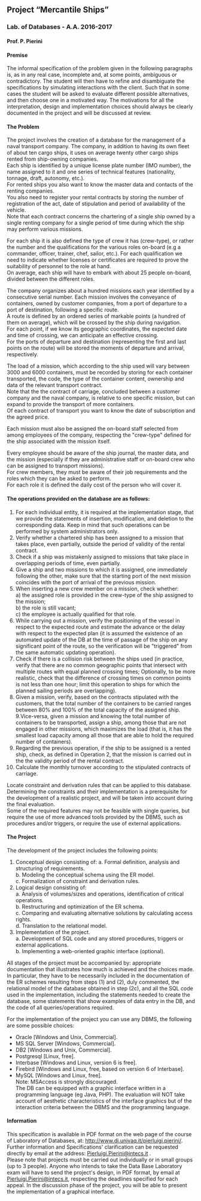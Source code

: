## Project “Mercantile Ships”
### Lab. of Databases - A.A. 2016-2017
#### Prof. P. Pierini


#### Premise
The informal specification of the problem given in the following paragraphs is, as in any real case,
incomplete and, at some points, ambiguous or contradictory. The student will then have to refine and disambiguate the specifications by simulating interactions with the client. Such that in some cases the student will be asked to evaluate different possible alternatives, and then choose one
in a motivated way. The motivations for all the interpretation, design and implementation choices should always be clearly documented in the project and will be discussed
at review.  

#### The Problem
The project involves the creation of a database for the management of a naval transport company.
The company, in addition to having its own fleet of about ten cargo ships, it uses
on average twenty other cargo ships rented from ship-owning companies.  
Each ship is identified by a unique license plate number (IMO number), the name assigned to it and one
series of technical features (nationality, tonnage, draft, autonomy, etc.).  
For rented ships you also want to know the master data and contacts of the renting companies.  
You also need to register your rental contracts by storing the number of registration of the act, date of stipulation and period of availability of the vehicle.  
Note that each contract concerns the chartering of a single ship owned by a single renting company for a single period of time during which the ship may perform various missions.  

For each ship it is also defined the type of crew it has (crew-type), or rather the number and the
qualifications for the various roles on-board (e.g a commander, officer, trainer, chef, sailor, etc.).   For each qualification we need to indicate whether licenses or certificates are required to prove the suitability of personnel to the role at hand.  
On average, each ship will have to embark with about 25 people on-board, divided between the different roles.  

The company organizes about a hundred missions each year identified by a consecutive serial number.   Each mission involves the conveyance of containers, owned by customer companies, from
a port of departure to a port of destination, following a specific route.  
A route is defined by an ordered series of markable points (a hundred of them on average), which will be crossed by the ship during navigation.  
For each point, if we know its geographic coordinates, the expected date and time of crossing, we can anticipate an effective  crossing.  
For the ports of departure and destination
(representing the first and last points on the route) will be stored the moments of
departure and arrival, respectively.  

The load of a mission, which according to the ship used will vary between 3000 and 6000 containers,
must be recorded by storing for each container transported, the code, the type of the container
content, ownership and data of the relevant transport contract.  
Note that the the contract of carriage, concluded between a customer company and the naval company, is relative to one specific mission, but can expand to provide the transport of more containers.  
Of each contract of transport you want to know the date of subscription and the agreed price.  

Each mission must also be assigned the on-board staff selected from among employees of the company, respecting the "crew-type" defined for the ship associated with the mission itself.  

Every employee should be aware of the ship journal, the master data, and the mission (especially if they are administrative staff or on-board crew who can be assigned to transport missions).  
For crew members, they must be aware of their job requirements and the roles
which they can be asked to perform.  
For each role it is defined the daily cost of the person who will cover it.  

#### The operations provided on the database are as follows:
1. For each individual entity,  it is required at the implementation stage, that we provide the statements of insertion, modification, and deletion to the corresponding data. Keep in mind that such
operations can be performed by system administrators only.  
2. Verify whether a chartered ship has been assigned to a mission that takes place,
even partially, outside the period of validity of the rental contract.
3. Check if a ship was mistakenly assigned to missions that take place in overlapping periods of time, even partially.  
4. Give a ship and two missions to which it is assigned, one immediately following the other, make sure that the starting port of the next mission coincides with the port of arrival of the previous mission.  
5. When inserting a new crew member on a
mission, check whether:  
a) the assigned role is provided in the crew-type of the ship assigned to the mission;  
b) the role is still vacant;  
c) the employee is actually qualified for that role.  
6. While carrying out a mission, verify the positioning of the vessel in respect to the expected route and estimate the advance or the delay with respect to the expected plan (it is assumed the existence of an automated update of the DB at the time of passage of the ship on any significant point of the route, so the verification will be "triggered" from the same automatic updating operation).  
7. Check if there is a collision risk between the ships used (in practice, verify that there are no common geographic points that intersect with multiple routes with equal planned crossing times; Optionally, to be more realistic, check that the difference of crossing times on common points is not less than one hour; limit this operation to ships for which the planned sailing periods are overlapping).  
8. Given a mission, verify, based on the contracts stipulated with the customers, that the total number of the containers to be carried  ranges between 80% and 100% of the total capacity of the assigned ship.  
9.Vice-versa, given a mission and knowing the total number of containers to be transported,
assign a ship, among those that are not engaged in other missions, which maximizes the load (that is, it has the smallest load capacity among all
those that are able to hold the required number of containers).  
10. Regarding the previous operation, if the ship to be assigned is a rented ship, check, as defined in Operation 2, that the mission is carried out in the the validity period of the rental contract.  
11. Calculate the monthly turnover according to the stipulated contracts of carriage.  

Locate constraint and derivation rules that can be applied to this database.  
Determining the constraints and their implementation is a prerequisite for the development of a realistic project, and will be taken into account during the final evaluation.  
Some of the required features may not be feasible with single queries, but require the use of more advanced tools provided by the DBMS, such as procedures and/or triggers, or require the use of external applications.  

#### The Project
The development of the project includes the following points:  
1. Conceptual design consisting of:
a. Formal definition, analysis and structuring of requirements.  
b. Modeling the conceptual schema using the ER model.  
c. Formalization of constraint and derivation rules.  
2. Logical design consisting of:  
a. Analysis of volumes/sizes and operations, identification of critical operations.  
b. Restructuring and optimization of the ER schema.  
c. Comparing and evaluating alternative solutions by calculating access rights.  
d. Translation to the relational model.  
3. Implementation of the project.  
a. Development of SQL code and any stored procedures, triggers or external applications.  
b. Implementing a web-oriented graphic interface (optional).  

All stages of the project must be accompanied by: appropriate documentation that illustrates
how much is achieved and the choices made. In particular, they have to be necessarily
included in the documentation of the ER schemes resulting from steps (1) and (2), duly
commented, the relational model of the database obtained in step (2c), and all the SQL code used in the implementation, including the statements needed to create the database, some statements that show examples of data entry in the DB, and the code of
all queries/operations required.  


For the implementation of the project you can use any DBMS, the following are some
possible choices:  
- Oracle [Windows and Unix, Commercial].  
- MS SQL Server [Windows, Commercial].  
- DB2 [Windows and Unix, Commercial].  
- Postgresql [Linux, free].  
- Interbase [Windows and Linux, version 6 is free].  
- Firebird [Windows and Linux, free, based on version 6 of Interbase].  
- MySQL [Windows and Linux, free].  
Note: MSAccess is strongly discouraged.  
The DB can be equipped with a graphic interface written in a programming language (eg Java, PHP). The evaluation will NOT take account of aesthetic characteristics of the interface graphics but of the interaction criteria between the DBMS and the programming language.  

#### Information
This specification is available in PDF format on the web page of the course of Laboratory of Databases, at:  http://www.di.univaq.it/pierluigi.pierini/.  
Further information and Specifications' clarification can be requested directly by email at the address: Pierluigi.Pierini@intecs.it .  
Please note that projects must be carried out individually or in small groups (up to 3 people).
Anyone who intends to take the Data Base Laboratory exam will have to send the project's design, in PDF format, by email at Pierluigi.Pierini@intecs.it,
respecting the deadlines specified for each appeal. In the discussion phase of the project, you will be able to present the implementation of a graphical interface.
